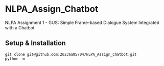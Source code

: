 # NLPA_Assign_Chatbot
NLPA Assignment 1 - GUS: Simple Frame-based Dialogue System Integrated with a Chatbot

## Setup & Installation
```
git clone git@github.com:2023aa05704/NLPA_Assign_Chatbot.git
python -m